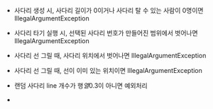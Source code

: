 - 사다리 생성 시, 사다리 길이가 0이거나 사다리 탈 수 있는 사람이 0명이면 IllegalArgumentException
- 사다리 타기 실행 시, 선택된 사다리 번호가 만들어진 범위에서 벗어나면 IllegalArgumentException
- 사다리 선 그릴 때, 사다리 위치에서 벗어나면 IllegalArgumentException
- 사다리 선 그릴 때, 선이 이미 있는 위치이면 IllegalArgumentException

- 랜덤 사다리 line 개수가 행*열*0.3이 아니면 예외처리
- 